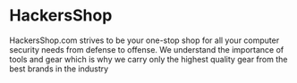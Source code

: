 # HackersShop
HackersShop.com strives to be your one-stop shop for all your computer security needs from defense to offense. We understand the importance of tools and gear which is why we carry only the highest quality gear from the best brands in the industry
